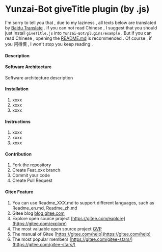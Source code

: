 # Yunzai-Bot giveTitle plugin (by .js)
I'm sorry to tell you that , due to my laziness , all texts below are translated by [Baidu Translate](https://fanyi.baidu.com/) .
If you can not read Chinese , I suggest that you should just install `giveTitle.js` into `Yunzai-Bot/plugins/example` .
But if you can read Chinese , opening the [README.md](https://gitee.com/CUZNIL/Yunzai-giveTitle/blob/master/README.md) is recommended .
Of course , if you 闲得慌 , I won't stop you keep reading .
#### Description


#### Software Architecture
Software architecture description

#### Installation

1.  xxxx
2.  xxxx
3.  xxxx

#### Instructions

1.  xxxx
2.  xxxx
3.  xxxx

#### Contribution

1.  Fork the repository
2.  Create Feat_xxx branch
3.  Commit your code
4.  Create Pull Request


#### Gitee Feature

1.  You can use Readme\_XXX.md to support different languages, such as Readme\_en.md, Readme\_zh.md
2.  Gitee blog [blog.gitee.com](https://blog.gitee.com)
3.  Explore open source project [https://gitee.com/explore](https://gitee.com/explore)
4.  The most valuable open source project [GVP](https://gitee.com/gvp)
5.  The manual of Gitee [https://gitee.com/help](https://gitee.com/help)
6.  The most popular members  [https://gitee.com/gitee-stars/](https://gitee.com/gitee-stars/)
